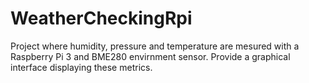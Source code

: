 # WeatherCheckingRpi
Project where humidity, pressure and temperature are mesured with a Raspberry Pi 3 and BME280 envirnment sensor. Provide a graphical interface displaying these metrics.
